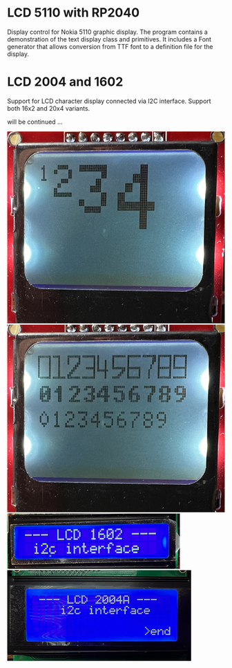 # LCD 5110 with RP2040

Display control for Nokia 5110 graphic display. The program contains a demonstration of the text display class and primitives. It includes a Font generator that allows conversion from TTF font to a definition file for the display. 

# LCD 2004 and 1602

Support for LCD character display connected via I2C interface. Support both 16x2 and 20x4 variants.


will be continued ...

![screen](/img/one.png)
![screen](/img/two.png)
![screen](/img/3.png)
![screen](/img/4.png)

